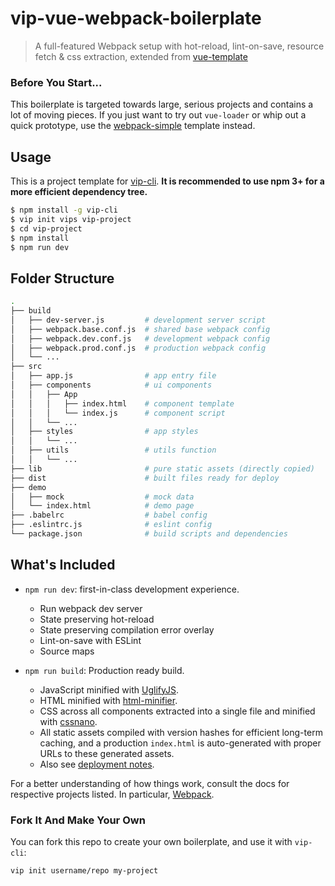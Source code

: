 # vip-vue-webpack-boilerplate

> A full-featured Webpack setup with hot-reload, lint-on-save, resource fetch & css extraction, extended from [vue-template](https://github.com/vuejs-templates/webpack)

### Before You Start...

This boilerplate is targeted towards large, serious projects and contains a lot of moving pieces. If you just want to try out `vue-loader` or whip out a quick prototype, use the [webpack-simple](https://github.com/vuejs-templates/webpack-simple) template instead.

## Usage

This is a project template for [vip-cli](https://github.com/vip-fe-sh/vip-cli). **It is recommended to use npm 3+ for a more efficient dependency tree.**

``` bash
$ npm install -g vip-cli
$ vip init vips vip-project
$ cd vip-project
$ npm install
$ npm run dev
```

## Folder Structure

``` bash
.
├── build
│   ├── dev-server.js         # development server script
│   ├── webpack.base.conf.js  # shared base webpack config
│   ├── webpack.dev.conf.js   # development webpack config
│   ├── webpack.prod.conf.js  # production webpack config
│   └── ...
├── src
│   ├── app.js                # app entry file
│   ├── components            # ui components
│   │   ├── App
│   │   │   ├── index.html    # component template
│   │   │   └── index.js      # component script
│   │   └── ...
│   ├── styles                # app styles
│   │   └── ...
│   ├── utils                 # utils function
│   │   └── ...
├── lib                       # pure static assets (directly copied)
├── dist                      # built files ready for deploy
├── demo
│   ├── mock                  # mock data
│   └── index.html            # demo page
├── .babelrc                  # babel config
├── .eslintrc.js              # eslint config
└── package.json              # build scripts and dependencies
```

## What's Included

- `npm run dev`: first-in-class development experience.
  - Run webpack dev server
  - State preserving hot-reload
  - State preserving compilation error overlay
  - Lint-on-save with ESLint
  - Source maps

- `npm run build`: Production ready build.
  - JavaScript minified with [UglifyJS](https://github.com/mishoo/UglifyJS2).
  - HTML minified with [html-minifier](https://github.com/kangax/html-minifier).
  - CSS across all components extracted into a single file and minified with [cssnano](https://github.com/ben-eb/cssnano).
  - All static assets compiled with version hashes for efficient long-term caching, and a production `index.html` is auto-generated with proper URLs to these generated assets.
  - Also see [deployment notes](#how-do-i-deploy-built-assets-with-my-backend-framework).

For a better understanding of how things work, consult the docs for respective projects listed. In particular, [Webpack](http://webpack.github.io/).

### Fork It And Make Your Own

You can fork this repo to create your own boilerplate, and use it with `vip-cli`:

``` bash
vip init username/repo my-project
```
